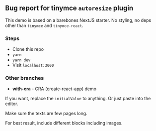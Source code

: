 ## Bug report for tinymce `autoresize` plugin

This demo is based on a barebones NextJS starter.
No styling, no deps other than `tinymce` and `tinymce-react`.

### Steps

-   Clone this repo
-   `yarn`
-   `yarn dev`
-   Visit `localhost:3000`

### Other branches

-   **with-cra** - CRA (create-react-app) demo

If you want, replace the `initialValue` to anything. Or just paste into the editor.

Make sure the texts are few pages long.

For best result, include different blocks including images.
